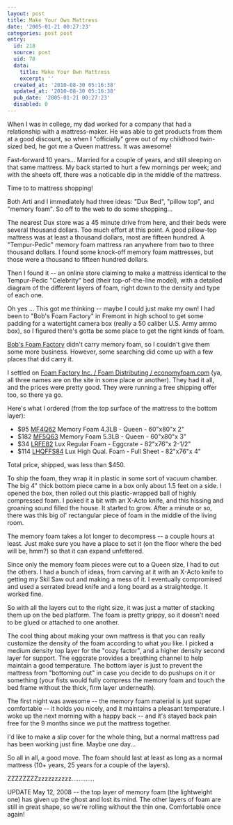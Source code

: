 ```yaml
---
layout: post
title: Make Your Own Mattress
date: '2005-01-21 00:27:23'
categories: post post
entry:
  id: 218
  source: post
  uid: 78
  data:
    title: Make Your Own Mattress
    excerpt: ''
  created_at: '2010-08-30 05:16:38'
  updated_at: '2010-08-30 05:16:38'
  pub_date: '2005-01-21 00:27:23'
  disabled: 0
---
```


When I was in college, my dad worked for a company that had a
relationship with a mattress-maker. He was able to get products
from them at a good discount, so when I "officially" grew out of
my childhood twin-sized bed, he got me a Queen mattress. It was
awesome!

Fast-forward 10 years... Married for a couple of years, and still
sleeping on that same mattress. My back started to hurt a few
mornings per week; and with the sheets off, there was a noticable
dip in the middle of the mattress.

Time to to mattress shopping!

Both Arti and I immediately had three ideas: "Dux Bed", "pillow
top", and "memory foam". So off to the web to do some shopping...

The nearest Dux store was a 45 minute drive from here, and their
beds were several thousand dollars. Too much effort at this
point. A good pillow-top mattress was at least a thousand
dollars, most are fifteen hundred. A "Tempur-Pedic" memory foam
mattress ran anywhere from two to three thousand dollars. I found
some knock-off memory foam mattresses, but those were a thousand
to fifteen hundred dollars.

Then I found it -- an online store claiming to make a mattress
identical to the Tempur-Pedic "Celebrity" bed (their
top-of-the-line model), with a detailed diagram of the different
layers of foam, right down to the density and type of each one.

Oh yes ... This got me thinking -- maybe I could just make my own!
I had been to "Bob's Foam Factory" in Fremont in high school to
get some padding for a watertight camera box (really a 50 caliber
U.S. Army ammo box), so I figured there's gotta be some place to
get the right kinds of foam.

<a href=http://bobsfoam.com/>Bob's Foam Factory</a> didn't carry
memory foam, so I couldn't give them some more business. However,
some searching did come up with a few places that did carry it.

I settled on <a href=http://www.foamdistributing.com/>Foam
Factory Inc. / Foam Distributing / economyfoam.com</a> (ya, all
three names are on the site in some place or another). They had
it all, and the prices were pretty good. They were running a free
shipping offer too, so there ya go.

Here's what I ordered (from the top surface of the mattress to the
bottom layer):

<ul>
<li>$95 <a href=http://www.foamdistributing.com/products/memoryfoam4.html>MF4Q62</a>
    Memory Foam 4.3LB - Queen - 60"x80"x 2"</li>
<li>$182 <a href=http://www.foamdistributing.com/products/memoryfoam5.html>MF5Q63</a>
    Memory Foam 5.3LB - Queen - 60"x80"x 3"</li>
<li>$34 <a href=http://www.foamdistributing.com/products/eggcratecon.html>LRFE82</a>
    Lux Regular Foam - Eggcrate - 82"x76"x 2-1/2"</li>
<li>$114 <a href=http://www.foamdistributing.com/products/lux-hq.html>LHQFFS84</a>
    Lux High Qual. Foam - Full Sheet - 82"x76"x 4"</li>
</ul>
Total price, shipped, was less than $450.

To ship the foam, they wrap it in plastic in some sort of vacuum
chamber. The big 4" thick bottom piece came in a box only about 1.5
feet on a side. I opened the box, then rolled out this
plastic-wrapped ball of highly compressed foam. I poked it a bit
with an X-Acto knife, and this hissing and groaning sound filled
the house. It started to grow. After a minute or so, there was
this big ol' rectangular piece of foam in the middle of the living
room.

The memory foam takes a lot longer to decompress -- a couple hours
at least. Just make sure you have a place to set it (on the floor
where the bed will be, hmm?) so that it can expand unfettered.

Since only the memory foam pieces were cut to a Queen size, I
had to cut the others. I had a bunch of ideas, from carving at it with
an X-Acto knife to getting my Skil Saw out and making a mess of
it. I eventually compromised and used a serrated bread knife and
a long board as a straightedge. It worked fine.

So with all the layers cut to the right size, it was just a matter
of stacking them up on the bed platform. The foam is pretty
grippy, so it doesn't need to be glued or attached to one another.

The cool thing about making your own mattress is that you can
really customize the density of the foam according to what you
like. I picked a medium density top layer for the "cozy factor", and
a higher density second layer for support. The eggcrate provides
a breathing channel to help maintain a good temperature. The
bottom layer is just to prevent the mattress from "bottoming out"
in case you decide to do pushups on it or something (your fists
would fully compress the memory foam and touch the bed frame
without the thick, firm layer underneath).

The first night was awesome -- the memory foam material is just
super comfortable -- it holds you nicely, and it maintains a
pleasant temperature. I woke up the next morning with a happy
back -- and it's stayed back pain free for the 9 months since we put
the mattress together.

I'd like to make a slip cover for the whole thing, but a normal
mattress pad has been working just fine. Maybe one day...

So all in all, a good move. The foam should last at least as long
as a normal mattress (10+ years, 25 years for a couple of the
layers).

ZZZZZZZZzzzzzzzzzz.............

UPDATE May 12, 2008 -- the top layer of memory foam (the lightweight one) has given up the ghost and lost its mind. The other layers of foam are still in great shape, so we're rolling without the thin one. Comfortable once again!
